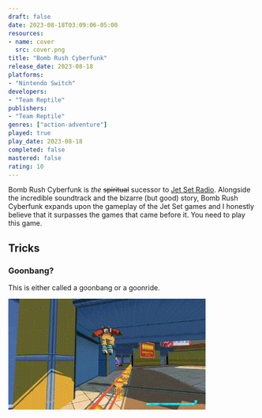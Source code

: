 ```yaml
---
draft: false
date: 2023-08-18T03:09:06-05:00
resources:
- name: cover
  src: cover.png
title: "Bomb Rush Cyberfunk"
release_date: 2023-08-18
platforms:
- "Nintendo Switch"
developers: 
- "Team Reptile"
publishers:
- "Team Reptile"
genres: ["action-adventure"]
played: true
play_date: 2023-08-18
completed: false
mastered: false
rating: 10
---
```


Bomb Rush Cyberfunk is *the* ~~spiritual~~ sucessor to [Jet Set Radio](../jet-set-radio). Alongside the incredible soundtrack and the bizarre (but good) story, Bomb Rush Cyberfunk expands upon the gameplay of the Jet Set games and I honestly believe that it surpasses the games that came before it. You need to play this game.

## Tricks

### Goonbang?

This is either called a goonbang or a goonride.

![Goonbang demonstration](tricks/goonbang.gif)

